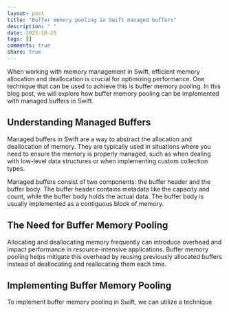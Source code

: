 ```yaml
---
layout: post
title: "Buffer memory pooling in Swift managed buffers"
description: " "
date: 2023-10-25
tags: []
comments: true
share: true
---
```


When working with memory management in Swift, efficient memory allocation and deallocation is crucial for optimizing performance. One technique that can be used to achieve this is buffer memory pooling. In this blog post, we will explore how buffer memory pooling can be implemented with managed buffers in Swift.

## Understanding Managed Buffers ##

Managed buffers in Swift are a way to abstract the allocation and deallocation of memory. They are typically used in situations where you need to ensure the memory is properly managed, such as when dealing with low-level data structures or when implementing custom collection types.

Managed buffers consist of two components: the buffer header and the buffer body. The buffer header contains metadata like the capacity and count, while the buffer body holds the actual data. The buffer body is usually implemented as a contiguous block of memory.

## The Need for Buffer Memory Pooling ##

Allocating and deallocating memory frequently can introduce overhead and impact performance in resource-intensive applications. Buffer memory pooling helps mitigate this overhead by reusing previously allocated buffers instead of deallocating and reallocating them each time.

## Implementing Buffer Memory Pooling ##

To implement buffer memory pooling in Swift, we can utilize a technique called object pooling. Object pooling maintains a pool of pre-allocated objects that can be reused when needed. In this case, we will maintain a pool of managed buffers.

Here is an example implementation of buffer memory pooling in Swift:

```swift
class BufferPool<Element> {
    private var buffers: [ManagedBuffer<BufferPool<Element>, Element>] = []
    
    func getBuffer(capacity: Int) -> ManagedBuffer<BufferPool<Element>, Element> {
        if let buffer = buffers.first(where: { $0.header.capacity >= capacity }) {
            return buffer
        }
        
        let newBuffer = ManagedBuffer<BufferPool<Element>, Element>.create(minimumCapacity: capacity) {
            (buffer, _) -> Int in
            buffer.initializeHeader(capacity: capacity)
            return MemoryLayout<BufferPool<Element>>.size
        }
        
        buffers.append(newBuffer)
        
        return newBuffer
    }
    
    func releaseBuffer(buffer: ManagedBuffer<BufferPool<Element>, Element>) {
        buffer.deinitialize(count: buffer.header.capacity)
        buffer.withUnsafeMutablePointerToHeader { headerPointer in
            headerPointer.deinitialize(count: 1)
        }
        buffers.removeAll { $0 === buffer }
    }
}
```

The `BufferPool` class maintains an array of pre-allocated buffers. The `getBuffer` method returns a buffer of the specified capacity, either by reusing an existing buffer from the pool or creating a new one if none are available. The `releaseBuffer` method releases a buffer back into the pool for future reuse.

## Benefits and Considerations ##

Implementing buffer memory pooling can provide several benefits, including reduced memory fragmentation and improved performance due to the reuse of pre-allocated buffers. However, it is important to carefully manage the pool size and ensure buffers are properly released when they are no longer needed. Additionally, buffer memory pooling may not be suitable for all scenarios, so it's important to profile and benchmark your application to determine if it provides the desired performance gains.

## Conclusion ##

Buffer memory pooling can be a useful technique for optimizing memory allocation and deallocation in resource-intensive Swift applications. By reusing pre-allocated buffers, it can help reduce overhead and improve performance. However, it requires careful management and consideration of your application's specific requirements. By implementing buffer memory pooling wisely, you can achieve more efficient memory management in your Swift code.

*Tags: Swift, Memory, Performance*